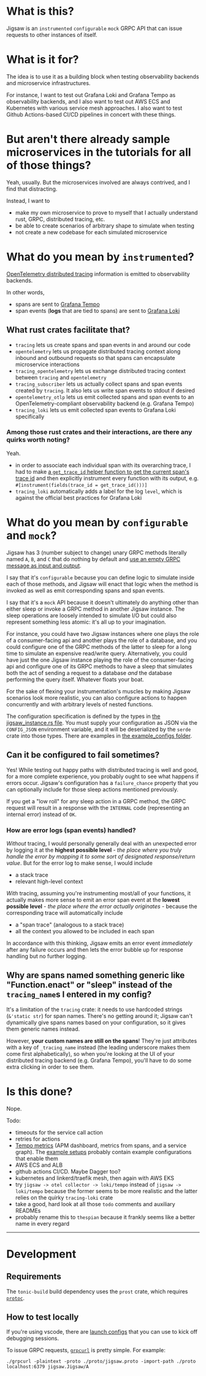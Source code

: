 # What is this?
Jigsaw is an `instrumented` `configurable` `mock` GRPC API that can issue requests to other instances of itself.

# What is it for?
The idea is to use it as a building block when testing observability backends and microservice infrastructures.

For instance, I want to test out Grafana Loki and Grafana Tempo as observability backends, and I also want to test out AWS ECS and Kubernetes with various service mesh approaches. I also want to test Github Actions-based CI/CD pipelines in concert with these things.

# But aren't there already sample microservices in the tutorials for all of those things?
Yeah, usually. But the microservices involved are always contrived, and I find that distracting.

Instead, I want to
- make my own microservice to prove to myself that I actually understand rust, GRPC, distributed tracing, etc.
- be able to create scenarios of arbitrary shape to simulate when testing
- not create a new codebase for each simulated microservice

# What do you mean by `instrumented`?
[OpenTelemetry distributed tracing](https://opentelemetry.io/docs/concepts/observability-primer/#understanding-distributed-tracing) information is emitted to observability backends.

In other words,
- spans are sent to [Grafana Tempo](https://grafana.com/oss/tempo/)
- span events (**logs** that are tied to spans) are sent to [Grafana Loki](https://grafana.com/oss/loki/)

## What rust crates facilitate that?
- `tracing` lets us create spans and span events in and around our code
- `opentelemetry` lets us propagate distributed tracing context along inbound and outbound requests so that spans can encapsulate microservice interactions
- `tracing_opentelemetry` lets us exchange distributed tracing context between `tracing` and `opentelemetry`
- `tracing_subscriber` lets us actually collect spans and span events created by `tracing`. It also lets us write span events to stdout if desired
- `opentelemetry_otlp` lets us emit collected spans and span events to an OpenTelemetry-compliant observability backend (e.g. Grafana Tempo)
- `tracing_loki` lets us emit collected span events to Grafana Loki specifically

### Among those rust crates and their interactions, are there any quirks worth noting?
Yeah.
- in order to associate each individual span with its overarching trace, I had to make [a `get_trace_id` helper function to get the current span's trace id](src/get_trace_id.rs) and then explicitly instrument every function with its output, e.g. `#[instrument(fields(trace_id = get_trace_id()))]`
- `tracing_loki` automatically adds a label for the log `level`, which is against the official best practices for Grafana Loki

# What do you mean by `configurable` and `mock`?
Jigsaw has 3 (number subject to change) unary GRPC methods literally named `A`, `B`, and `C` that do nothing by default and [use an empty GRPC message as input and output](proto/jigsaw.proto).

I say that it's `configurable` because you can define logic to simulate inside each of those methods, and Jigsaw will enact that logic when the method is invoked as well as emit corresponding spans and span events.

I say that it's a `mock` API because it doesn't ultimately do anything other than either sleep or invoke a GRPC method in another Jigsaw instance. The sleep operations are loosely intended to simulate I/O but could also represent something less atomic: it's all up to your imagination.

For instance, you could have two Jigsaw instances where one plays the role of a consumer-facing api and another plays the role of a database, and you could configure one of the GRPC methods of the latter to sleep for a long time to simulate an expensive read/write query. Alternatively, you could have just the one Jigsaw instance playing the role of the consumer-facing api and configure one of its GRPC methods to have a sleep that simulates both the act of sending a request to a database _and_ the database performing the query itself. Whatever floats your boat.

For the sake of flexing your instrumentation's muscles by making Jigsaw scenarios look more realistic, you can also configure actions to happen concurrently and with arbitrary levels of nested functions.

The configuration specification is defined by the types in [the jigsaw_instance.rs file](/src/jigsaw_instance.rs). You must supply your configuration as JSON via the `CONFIG_JSON` environment variable, and it will be deserialized by the `serde` crate into those types. There are examples in [the example_configs folder](example_configs).

## Can it be configured to fail sometimes?
Yes! While testing out happy paths with distributed tracing is well and good, for a more complete experience, you probably ought to see what happens if errors occur. Jigsaw's configuration has a `failure_chance` property that you can optionally include for those sleep actions mentioned previously.

If you get a "low roll" for any sleep action in a GRPC method, the GRPC request will result in a response with the `INTERNAL` code (representing an internal error) instead of `OK`.

### How are error logs (span events) handled?
_Without_ tracing, I would personally generally deal with an unexpected error by logging it at the **highest possible level** - _the place where you truly handle the error by mapping it to some sort of designated response/return value_. But for the error log to make sense, I would include
- a stack trace
- relevant high-level context

_With_ tracing, assuming you're instrumenting most/all of your functions, it actually makes more sense to emit an error span event at the **lowest possible level** - _the place where the error actually originates_ - because the corresponding trace will automatically include
- a "span trace" (analogous to a stack trace)
- all the context you allowed to be included in each span

In accordance with this thinking, Jigsaw emits an error event _immediately_ after any failure occurs and then lets the error bubble up for response handling but no further logging.

## Why are spans named something generic like "Function.enact" or "sleep" instead of the `tracing_name`s I entered in my config?
It's a limitation of the `tracing` crate: it needs to use hardcoded strings (`&'static str`) for span names. There's no getting around it; Jigsaw can't dynamically give spans names based on your configuration, so it gives them generic names instead.

However, **your custom names are still on the spans**! They're just attributes with a key of `_tracing_name` instead (the leading underscore makes them come first alphabetically), so when you're looking at the UI of your distributed tracing backend (e.g. Grafana Tempo), you'll have to do some extra clicking in order to see them.

# Is this done?
Nope.

Todo:
- timeouts for the service call action
- retries for actions
- [Tempo metrics](https://grafana.com/docs/tempo/latest/metrics-generator/) (APM dashboard, metrics from spans, and a service graph). The [example setups](https://grafana.com/docs/tempo/latest/getting-started/example-demo-app/) probably contain example configurations that enable them
- AWS ECS and ALB
- github actions CI/CD. Maybe Dagger too?
- kubernetes and linkerd/traefik mesh, then again with AWS EKS
- try `jigsaw -> otel collector -> loki/tempo` instead of `jigsaw -> loki/tempo` because the former seems to be more realistic and the latter relies on the quirky `tracing-loki` crate
- take a good, hard look at all those `todo` comments and auxiliary READMEs
- probably rename this to `thespian` because it frankly seems like a better name in every regard

---
# Development
## Requirements
The `tonic-build` build dependency uses the `prost` crate, which requires [`protoc`](https://grpc.io/docs/protoc-installation/).

## How to test locally
If you're using vscode, there are [launch configs](.vscode/launch.json) that you can use to kick off debugging sessions.

To issue GRPC requests, [`grpcurl`](https://github.com/fullstorydev/grpcurl) is pretty simple. For example:
```
./grpcurl -plaintext -proto ./proto/jigsaw.proto -import-path ./proto localhost:6379 jigsaw.Jigsaw/A
```